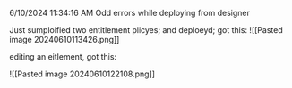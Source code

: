 6/10/2024 11:34:16 AM
Odd errors while deploying from designer

Just sumploified two entitlement plicyes; and deploeyd; got this:
![[Pasted image 20240610113426.png]]


editing an eitlement, got this:

![[Pasted image 20240610122108.png]]